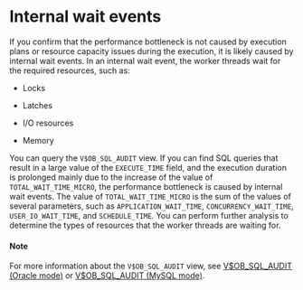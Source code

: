 # Internal wait events

If you confirm that the performance bottleneck is not caused by execution plans or resource capacity issues during the execution, it is likely caused by internal wait events. In an internal wait event, the worker threads wait for the required resources, such as:

* Locks

* Latches

* I/O resources

* Memory

You can query the `V$OB_SQL_AUDIT` view. If you can find SQL queries that result in a large value of the `EXECUTE_TIME` field, and the execution duration is prolonged mainly due to the increase of the value of `TOTAL_WAIT_TIME_MICRO`, the performance bottleneck is caused by internal wait events. The value of `TOTAL_WAIT_TIME_MICRO` is the sum of the values of several parameters, such as `APPLICATION_WAIT_TIME`, `CONCURRENCY_WAIT_TIME`, `USER_IO_WAIT_TIME`, and `SCHEDULE_TIME`. You can perform further analysis to determine the types of resources that the worker threads are waiting for.

<main id="notice" type='explain'>
    <h4>Note</h4>
    <p>For more information about the <code>V$OB_SQL_AUDIT</code> view, see <a href="../../../../700.reference/700.system-views/500.system-view-of-oracle-mode/300.performance-view-of-oracle-mode/3000.gv-sql_audit-of-oracle-mode.md">V$OB_SQL_AUDIT (Oracle mode)</a> or <a href="../../../../700.reference/700.system-views/400.system-view-of-mysql-mode/300.performance-view-of-mysql-mode/2200.gv-sql_audit-of-mysql-mode.md">V$OB_SQL_AUDIT (MySQL mode)</a>. </p>
</main>
